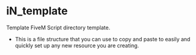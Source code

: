 # iN_template
Template FiveM Script directory template.
- This is a file structure that you can use to copy and paste to easily and quickly set up any new resource you are creating.
